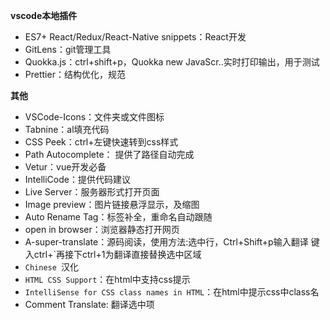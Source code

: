 **vscode本地插件** 

- ES7+ React/Redux/React-Native snippets：React开发
- GitLens：git管理工具
- Quokka.js：ctrl+shift+p，Quokka new JavaScr..实时打印输出，用于测试
- Prettier：结构优化，规范

**其他** 

- VSCode-Icons：文件夹或文件图标
- Tabnine：al填充代码
- CSS Peek：ctrl+左键快速转到css样式
- Path Autocomplete： 提供了路径自动完成
- Vetur：vue开发必备
- IntelliCode：提供代码建议
- Live Server：服务器形式打开页面
- Image preview：图片链接悬浮显示，及缩图
- Auto Rename Tag：标签补全，重命名自动跟随
- open in browser：浏览器静态打开网页
- A-super-translate：源码阅读，使用方法:选中行，Ctrl+Shift+p输入翻译
  键入ctrl+`再接下ctrl+1为翻译直接替换选中区域
- `Chinese `汉化
- `HTML CSS Support`：在html中支持css提示
- `IntelliSense for CSS class names in HTML`：在html中提示css中class名
- Comment Translate: 翻译选中项